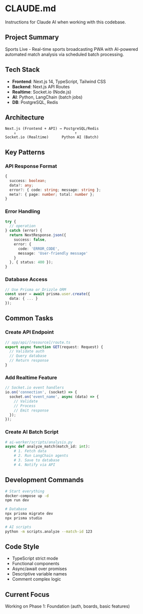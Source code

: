 # CLAUDE.md

Instructions for Claude AI when working with this codebase.

## Project Summary

Sports Live - Real-time sports broadcasting PWA with AI-powered automated match analysis via scheduled batch processing.

## Tech Stack

- **Frontend**: Next.js 14, TypeScript, Tailwind CSS
- **Backend**: Next.js API Routes  
- **Realtime**: Socket.io (Node.js)
- **AI**: Python, LangChain (batch jobs)
- **DB**: PostgreSQL, Redis

## Architecture

```
Next.js (Frontend + API) → PostgreSQL/Redis
    ↓                           ↑
Socket.io (Realtime)      Python AI (Batch)
```

## Key Patterns

### API Response Format
```typescript
{
  success: boolean;
  data?: any;
  error?: { code: string; message: string };
  meta?: { page: number; total: number };
}
```

### Error Handling
```typescript
try {
  // operation
} catch (error) {
  return NextResponse.json({
    success: false,
    error: { 
      code: 'ERROR_CODE',
      message: 'User-friendly message'
    }
  }, { status: 400 });
}
```

### Database Access
```typescript
// Use Prisma or Drizzle ORM
const user = await prisma.user.create({
  data: { ... }
});
```

## Common Tasks

### Create API Endpoint
```typescript
// app/api/[resource]/route.ts
export async function GET(request: Request) {
  // Validate auth
  // Query database  
  // Return response
}
```

### Add Realtime Feature
```typescript
// Socket.io event handlers
io.on('connection', (socket) => {
  socket.on('event_name', async (data) => {
    // Validate
    // Process
    // Emit response
  });
});
```

### Create AI Batch Script
```python
# ai-worker/scripts/analysis.py
async def analyze_match(match_id: int):
    # 1. Fetch data
    # 2. Run LangChain agents
    # 3. Save to database
    # 4. Notify via API
```

## Development Commands

```bash
# Start everything
docker-compose up -d
npm run dev

# Database
npx prisma migrate dev
npx prisma studio

# AI scripts
python -m scripts.analyze --match-id 123
```

## Code Style

- TypeScript strict mode
- Functional components
- Async/await over promises
- Descriptive variable names
- Comment complex logic

## Current Focus

Working on Phase 1: Foundation (auth, boards, basic features)